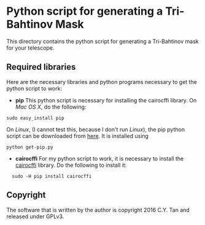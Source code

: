 # Python script for generating a Tri-Bahtinov Mask

This directory contains the python script for generating a Tri-Bahtinov mask for your telescope.

## Required libraries

Here are the necessary libraries and python programs necessary to get
the python script to work:

* **pip** This python script is necessary for installing the cairocffi
library. On _Mac OS X_, do the following:
```
sudo easy_install pip
```
On _Linux_,  (I cannot test this, because I don't run _Linux_), 
the pip python script can be downloaded from
[here](https://pip.pypa.io/en/stable/installing/). It is installed using
```
python get-pip.py
```
* **cairocffi** For my python script to work, it is necessary to
  install the [cairocffi](https://github.com/SimonSapin/cairocffi)
  library. Do the following to install it:
```
  sudo -H pip install cairocffi
```

## Copyright

The software that is written by the author is copyright 2016 C.Y. Tan
and released under GPLv3.


